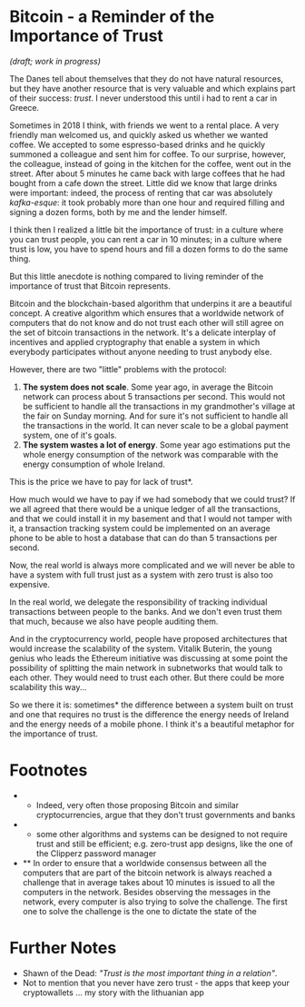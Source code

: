 # Bitcoin - a Reminder of the Importance of Trust

*(draft; work in progress)*

The Danes tell about themselves that they do not have natural resources, but they have another resource that is very valuable and which explains part of their success: *trust*. I never understood this until i had to rent a car in Greece.

Sometimes in 2018 I think, with friends we went to a rental place. A very friendly man welcomed us, and quickly asked us whether we wanted coffee. We accepted to some espresso-based drinks and he quickly summoned a colleague and sent him for coffee. To our surprise, however, the colleague, instead of going in the kitchen for the coffee, went out in the street. After about 5 minutes he came back with large coffees that he had bought from a cafe down the street. Little did we know that large drinks were important: indeed, the process of renting that car was absolutely *kafka-esque*: it took probably more than one hour and required filling and signing a dozen forms, both by me and the lender himself. 

I think then I realized a little bit the importance of trust: in a culture where you can trust people, you can rent a car in 10 minutes; in a culture where trust is low, you have to spend hours and fill a dozen forms to do the same thing.

But this little anecdote is nothing compared to living reminder of the importance of trust that Bitcoin represents. 

Bitcoin and the blockchain-based algorithm that underpins it are a beautiful concept. A creative algorithm which ensures that a worldwide network of computers that do not know and do not trust each other will still agree on the set of bitcoin transactions in the network. It's a delicate interplay of incentives and applied cryptography that enable a system in which everybody participates without anyone needing to trust anybody else. 

However, there are two "little" problems with the protocol: 

1. **The system does not scale**. Some year ago, in average the Bitcoin network can process about 5 transactions per second. This would not be sufficient to handle all the transactions in my grandmother's village at the fair on Sunday morning. And for sure it's not sufficient to handle all the transactions in the world. It can never scale to be a global payment system, one of it's goals. 
2. **The system wastes a lot of energy**. Some year ago estimations put the whole energy consumption of the network was comparable with the energy consumption of whole Ireland.

This is the price we have to pay for lack of trust*. 

How much would we have to pay if we had somebody that we could trust? If we all agreed that there would be a unique ledger of all the transactions, and that we could install it in my basement and that I would not tamper with it, a transaction tracking system could be implemented on an average phone to be able to host a database that can do than 5 transactions per second. 

Now, the real world is always more complicated and we will never be able to have a system with full trust just as a system with zero trust is also too expensive. 

In the real world, we delegate the responsibility of tracking individual transactions between people to the banks. And we don't even trust them that much, because we also have people auditing them. 

And in the cryptocurrency world, people have proposed architectures that would increase the scalability of the system. Vitalik Buterin, the young genius who leads the Ethereum initiative was discussing at some point the possibility of splitting the main network in subnetworks that would talk to each other. They would need to trust each other. But there could be more scalability this way...

So we there it is: sometimes* the difference between a system built on trust and one that requires no trust is the difference the energy needs of Ireland and the energy needs of a mobile phone. I think it's a beautiful metaphor for the importance of trust. 




# Footnotes
* * Indeed, very often those proposing Bitcoin and similar cryptocurrencies, argue that they don't trust governments and banks 
* * some other algorithms and systems can be designed to not require trust and still be efficient; e.g. zero-trust app designs, like the one of the Clipperz password manager
* ** In order to ensure that a worldwide consensus between all the computers that are part of the bitcoin network is always reached a challenge that in average takes about 10 minutes is issued to all the computers in the network. Besides observing the messages in the network, every computer is also trying to solve the challenge. The first one to solve the challenge is the one to dictate the state of the 

# Further Notes
- Shawn of the Dead: *"Trust is the most important thing in a relation"*.
- Not to mention that you never have zero trust - the apps that keep your cryptowallets ... my story with the lithuanian app